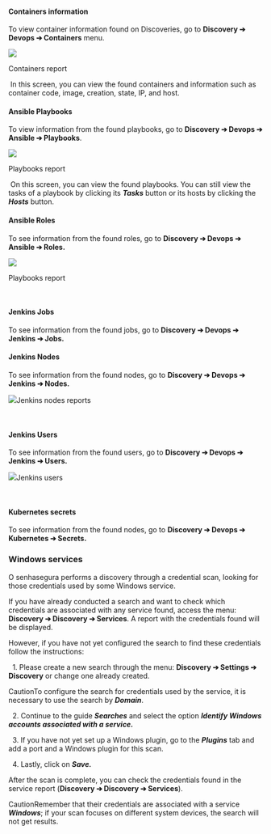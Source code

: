 #### Containers information

To view container information found on Discoveries, go to **Discovery ➔ Devops ➔ Containers** menu.

  


![](https://cdn.document360.io/5a1d58df-64ce-42a2-8b23-688477d32f33/Images/Documentation/image-1665073222890.png)

Containers report

 In this screen, you can view the found containers and information such as container code, image, creation, state, IP, and host.

#### Ansible Playbooks

To view information from the found playbooks, go to **Discovery ➔ Devops ➔ Ansible ➔ Playbooks**.

![](https://cdn.document360.io/5a1d58df-64ce-42a2-8b23-688477d32f33/Images/Documentation/image-1665073241118.png)

Playbooks report

 On this screen, you can view the found playbooks. You can still view the tasks of a playbook by clicking its ***Tasks*** button or its hosts by clicking the ***Hosts*** button.

#### Ansible Roles

To see information from the found roles, go to **Discovery ➔ Devops ➔ Ansible ➔ Roles.**

![](https://cdn.document360.io/5a1d58df-64ce-42a2-8b23-688477d32f33/Images/Documentation/image-1665073276110.png)

Playbooks report

 

#### Jenkins Jobs

To see information from the found jobs, go to **Discovery ➔ Devops ➔ Jenkins ➔ Jobs.**

  


#### Jenkins Nodes

To see information from the found nodes, go to **Discovery ➔ Devops ➔ Jenkins ➔ Nodes.**

![](https://cdn.document360.io/5a1d58df-64ce-42a2-8b23-688477d32f33/Images/Documentation/image-1665073297189.png)Jenkins nodes reports 

 

#### Jenkins Users

To see information from the found users, go to **Discovery ➔ Devops ➔ Jenkins ➔ Users.**

![](https://cdn.document360.io/5a1d58df-64ce-42a2-8b23-688477d32f33/Images/Documentation/image-1665073324635.png)Jenkins users 

 

#### Kubernetes secrets

To see information from the found nodes, go to **Discovery ➔ Devops ➔ Kubernetes ➔ Secrets.**

### Windows services

O senhasegura performs a discovery through a credential scan, looking for those credentials used by some Windows service.

If you have already conducted a search and want to check which credentials are associated with any service found, access the menu: **Discovery ➔ Discovery ➔ Services**. A report with the credentials found will be displayed.

However, if you have not yet configured the search to find these credentials follow the instructions:

  1\. Please create a new search through the menu: **Discovery ➔ Settings ➔ Discovery** or change one already created.

  


CautionTo configure the search for credentials used by the service, it is necessary to use the search by ***Domain***.  


  2\. Continue to the guide ***Searches*** and select the option ***Identify Windows accounts associated with a service.***

  3\. If you have not yet set up a Windows plugin, go to the ***Plugins*** tab and add a port and a Windows plugin for this scan.

  4\. Lastly, click on ***Save.***

After the scan is complete, you can check the credentials found in the service report (**Discovery ➔ Discovery ➔ Services**).

CautionRemember that their credentials are associated with a service ***Windows***; if your scan focuses on different system devices, the search will not get results.

